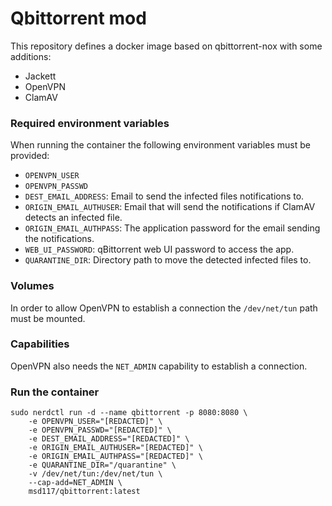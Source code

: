 # Qbittorrent mod

This repository defines a docker image based on qbittorrent-nox with some additions:
- Jackett
- OpenVPN
- ClamAV

### Required environment variables

When running the container the following environment variables must be provided:
- `OPENVPN_USER`
- `OPENVPN_PASSWD`
- `DEST_EMAIL_ADDRESS`: Email to send the infected files notifications to.
- `ORIGIN_EMAIL_AUTHUSER`: Email that will send the notifications if ClamAV detects an infected file.
- `ORIGIN_EMAIL_AUTHPASS`: The application password for the email sending the notifications.
- `WEB_UI_PASSWORD`: qBittorrent web UI password to access the app.
- `QUARANTINE_DIR`: Directory path to move the detected infected files to.

### Volumes

In order to allow OpenVPN to establish a connection the `/dev/net/tun` path must be mounted.

### Capabilities

OpenVPN also needs the `NET_ADMIN` capability to establish a connection.

### Run the container

```shell
sudo nerdctl run -d --name qbittorrent -p 8080:8080 \
    -e OPENVPN_USER="[REDACTED]" \
    -e OPENVPN_PASSWD="[REDACTED]" \
    -e DEST_EMAIL_ADDRESS="[REDACTED]" \
    -e ORIGIN_EMAIL_AUTHUSER="[REDACTED]" \
    -e ORIGIN_EMAIL_AUTHPASS="[REDACTED]" \
    -e QUARANTINE_DIR="/quarantine" \
    -v /dev/net/tun:/dev/net/tun \
    --cap-add=NET_ADMIN \
    msd117/qbittorrent:latest
```

